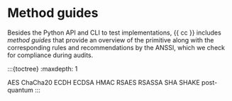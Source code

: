 # Method guides

Besides the Python API and CLI to test implementations, {{ cc }} includes
*method guides* that provide an overview of the primitive along with the
corresponding rules and recommendations by the ANSSI, which we check for
compliance during audits.

:::{toctree}
:maxdepth: 1

AES
ChaCha20
ECDH
ECDSA
HMAC
RSAES
RSASSA
SHA
SHAKE
post-quantum
:::
